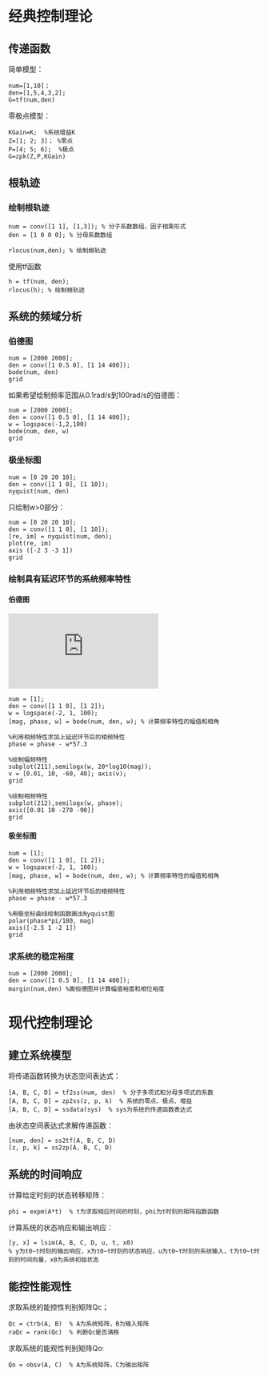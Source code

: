 # 经典控制理论
## 传递函数
简单模型：
```
num=[1,10]；
den=[1,5,4,3,2];
G=tf(num,den)
```

零极点模型：
```
KGain=K;  %系统增益K
Z=[1; 2; 3]； %零点
P=[4; 5; 6];  %极点
G=zpk(Z,P,KGain)
```

## 根轨迹
### 绘制根轨迹
```
num = conv([1 1], [1,3]); % 分子系数数组，因子相乘形式
den = [1 0 0 0]; % 分母系数数组

rlocus(num,den); % 绘制根轨迹
```
使用tf函数
```
h = tf(num, den);
rlocus(h); % 绘制根轨迹
``` 
## 系统的频域分析
### 伯德图
```
num = [2000 2000];
den = conv([1 0.5 0], [1 14 400]);
bode(num, den)
grid
```
如果希望绘制频率范围从0.1rad/s到100rad/s的伯德图：
```
num = [2000 2000];
den = conv([1 0.5 0], [1 14 400]);
w = logspace(-1,2,100)
bode(num, den, w)
grid
```

### 极坐标图
```
num = [0 20 20 10];
den = conv([1 1 0], [1 10]);
nyquist(num, den)
```
只绘制w>0部分：
```
num = [0 20 20 10];
den = conv([1 1 0], [1 10]);
[re, im] = nyquist(num, den);
plot(re, im)
axis ([-2 3 -3 1])
grid
```

### 绘制具有延迟环节的系统频率特性
#### 伯德图
![传递函数](https://latex.codecogs.com/gif.latex?G_k%28s%29%20%3D%20%5Cfrac%7Be%5E%7B-%20s%7D%7D%7Bs%28s&plus;1%29%28s&plus;2%29%29%29%7D)
```
num = [1];
den = conv([1 1 0], [1 2]);
w = logspace(-2, 1, 100);
[mag, phase, w] = bode(num, den, w); % 计算频率特性的幅值和相角

%利用相频特性求加上延迟环节后的相频特性
phase = phase - w*57.3

%绘制幅频特性
subplot(211),semilogx(w, 20*log10(mag)); 
v = [0.01, 10, -60, 40]; axis(v);
grid

%绘制相频特性
subplot(212),semilogx(w, phase);
axis([0.01 10 -270 -90])
grid
```
#### 极坐标图
```
num = [1];
den = conv([1 1 0], [1 2]);
w = logspace(-2, 1, 100);
[mag, phase, w] = bode(num, den, w); % 计算频率特性的幅值和相角

%利用相频特性求加上延迟环节后的相频特性
phase = phase - w*57.3

%用极坐标曲线绘制函数画出Nyquist图
polar(phase*pi/180, mag)
axis([-2.5 1 -2 1])
grid
```

### 求系统的稳定裕度
```
num = [2000 2000];
den = conv([1 0.5 0], [1 14 400]);
margin(num,den) %画伯德图并计算幅值裕度和相位裕度
```

# 现代控制理论
## 建立系统模型
将传递函数转换为状态空间表达式：
```
[A, B, C, D] = tf2ss(num, den)  % 分子多项式和分母多项式的系数
[A, B, C, D] = zp2ss(z, p, k)  % 系统的零点、极点、增益
[A, B, C, D] = ssdata(sys)  % sys为系统的传递函数表达式
```

由状态空间表达式求解传递函数：
```
[num, den] = ss2tf(A, B, C, D)
[z, p, k] = ss2zp(A, B, C, D)
```
## 系统的时间响应
计算给定时刻的状态转移矩阵：
```
phi = expm(A*t)  % t为求取相应时间的时刻，phi为t时刻的矩阵指数函数
```
计算系统的状态响应和输出响应：
```
[y, x] = lsim(A, B, C, D, u, t, x0)  
% y为t0~t时刻的输出响应，x为t0~t时刻的状态响应，u为t0~t时刻的系统输入，t为t0~t时刻的时间向量，x0为系统初始状态
```

## 能控性能观性
求取系统的能控性判别矩阵Qc；
```
Qc = ctrb(A, B)  % A为系统矩阵，B为输入矩阵
raQc = rank(Qc)  % 判断Qc是否满秩
```
求取系统的能观性判别矩阵Qo:
```
Qo = obsv(A, C)  % A为系统矩阵，C为输出矩阵
```
